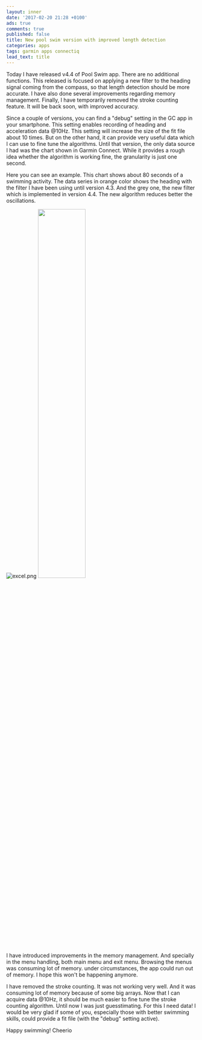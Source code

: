 ```yaml
---
layout: inner
date: '2017-02-20 21:28 +0100'
ads: true
comments: true
published: false
title: New pool swim version with improved length detection
categories: apps
tags: garmin apps connectiq
lead_text: title
---
```

Today I have released v4.4 of Pool Swim app. There are no additional functions. This released is focused on applying a new filter to the heading signal coming from the compass, so that length detection should be more accurate. I have also done several improvements regarding memory management. Finally, I have temporarily removed the stroke counting feature. It will be back soon, with improved accuracy. 

Since a couple of versions, you can find a "debug" setting in the GC app in your smartphone. This setting enables recording of heading and acceleration data @10Hz. This setting will increase the size of the fit file about 10 times. But on the other hand, it can provide very useful data which I can use to fine tune the algorithms. 
Until that version, the only data source I had was the chart shown in Garmin Connect. While it provides a rough idea whether the algorithm is working fine, the granularity is just one second. 

Here you can see an example. This chart shows about 80 seconds of a swimming activity. The data series in orange color shows the heading with the filter I have been using until version 4.3. And the grey one, the new filter which is implemented in version 4.4. The new algorithm reduces better the oscillations.

![excel.png]({{site.baseurl}}/images/excel.png)
<img src="{{site.baseurl}}/images/garmin express.png" width="50%">

I have introduced improvements in the memory management. And specially in the menu handling, both main menu and exit menu. Browsing the menus was consuming lot of memory. under circumstances, the app could run out of memory. I hope this won't be happening anymore. 

I have removed the stroke counting. It was not working very well. And it was consuming lot of memory because of some big arrays. Now that I can acquire data @10Hz, it should be much easier to fine tune the stroke counting algorithm. Until now I was just guesstimating. For this I need data! I would be very glad if some of you, especially those with better swimming skills, could provide a fit file (with the "debug" setting active).

Happy swimming!
Cheerio

